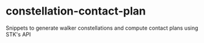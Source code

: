 # constellation-contact-plan
Snippets to generate walker constellations and compute contact plans using STK's API
